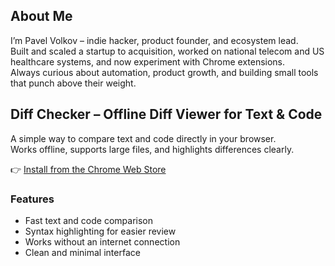 ## About Me

I’m Pavel Volkov – indie hacker, product founder, and ecosystem lead.  
Built and scaled a startup to acquisition, worked on national telecom and US healthcare systems, and now experiment with Chrome extensions.  
Always curious about automation, product growth, and building small tools that punch above their weight.

## Diff Checker – Offline Diff Viewer for Text & Code

A simple way to compare text and code directly in your browser.  
Works offline, supports large files, and highlights differences clearly.  

👉 [Install from the Chrome Web Store](https://chromewebstore.google.com/detail/diff-checker/acmoeabijojgeknnaekmfimnglgfmdpl)

### Features
- Fast text and code comparison  
- Syntax highlighting for easier review  
- Works without an internet connection  
- Clean and minimal interface
